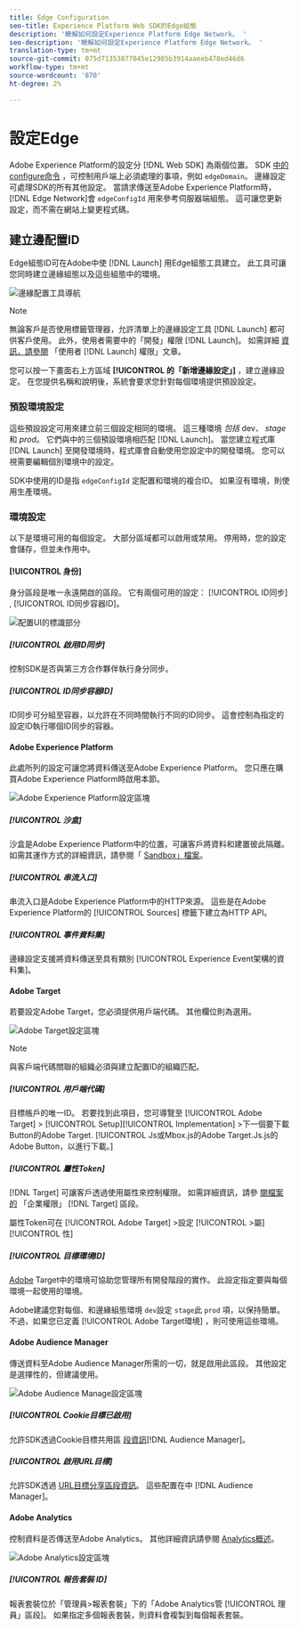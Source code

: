 ```yaml
---
title: Edge Configuration
seo-title: Experience Platform Web SDK的Edge組態
description: '瞭解如何設定Experience Platform Edge Network。 '
seo-description: '瞭解如何設定Experience Platform Edge Network。 '
translation-type: tm+mt
source-git-commit: 075d71353877045e12985b3914aaeeb478ed46d6
workflow-type: tm+mt
source-wordcount: '870'
ht-degree: 2%

---
```



# 設定Edge

Adobe Experience Platform的設定分 [!DNL Web SDK] 為兩個位置。 SDK [中的configure命令](configuring-the-sdk.md) ，可控制用戶端上必須處理的事項，例如 `edgeDomain`。 邊緣設定可處理SDK的所有其他設定。 當請求傳送至Adobe Experience Platform時， [!DNL Edge Network]會 `edgeConfigId` 用來參考伺服器端組態。 這可讓您更新設定，而不需在網站上變更程式碼。

## 建立邊配置ID

Edge組態ID可在Adobe中使 [!DNL Launch] 用Edge組態工具建立。 此工具可讓您同時建立邊緣組態以及這些組態中的環境。

![邊緣配置工具導航](../../assets/edge_configuration_nav.png)

>[!NOTE]
>
>無論客戶是否使用標籤管理器，允許清單上的邊緣設定工具 [!DNL Launch] 都可供客戶使用。 此外，使用者需要中的「開發」權限 [!DNL Launch]。 如需詳細 [資訊，請參閱](https://docs.adobe.com/content/help/zh-Hant/launch/using/reference/admin/user-permissions.html) 「使用者 [!DNL Launch] 權限」文章。

您可以按一下畫面右上方區域 **[!UICONTROL 的「新增邊緣設定」]** ，建立邊緣設定。 在您提供名稱和說明後，系統會要求您針對每個環境提供預設設定。

### 預設環境設定

這些預設設定可用來建立前三個設定相同的環境。 這三種環境 *包括* dev、 *stage*&#x200B;和 *prod*。 它們與中的三個預設環境相匹配 [!DNL Launch]。 當您建立程式庫 [!DNL Launch] 至開發環境時，程式庫會自動使用您設定中的開發環境。 您可以視需要編輯個別環境中的設定。

SDK中使用的ID是指 `edgeConfigId` 定配置和環境的複合ID。 如果沒有環境，則使用生產環境。

### 環境設定

以下是環境可用的每個設定。 大部分區域都可以啟用或禁用。 停用時，您的設定會儲存，但並未作用中。

#### [!UICONTROL 身份]

身分區段是唯一永遠開啟的區段。 它有兩個可用的設定： [!UICONTROL ID同步] , [!UICONTROL ID同步容器ID]。

![配置UI的標識部分](../../assets/edge_configuration_identity.png)

##### [!UICONTROL 啟用ID同步]

控制SDK是否與第三方合作夥伴執行身分同步。

##### [!UICONTROL ID同步容器ID]

ID同步可分組至容器，以允許在不同時間執行不同的ID同步。 這會控制為指定的設定ID執行哪個ID同步的容器。

#### Adobe Experience Platform

此處所列的設定可讓您將資料傳送至Adobe Experience Platform。 您只應在購買Adobe Experience Platform時啟用本節。

![Adobe Experience Platform設定區塊](../../assets/edge_configuration_aep.png)

##### [!UICONTROL 沙盒]

沙盒是Adobe Experience Platform中的位置，可讓客戶將資料和建置彼此隔離。 如需其運作方式的詳細資訊，請參閱「 [Sandbox」檔案](../../sandboxes/home.md)。

##### [!UICONTROL 串流入口]

串流入口是Adobe Experience Platform中的HTTP來源。 這些是在Adobe Experience Platform的 [!UICONTROL Sources] 標籤下建立為HTTP API。

##### [!UICONTROL 事件資料集]

邊緣設定支援將資料傳送至具有類別 [!UICONTROL Experience Event架構的資料集]。

#### Adobe Target

若要設定Adobe Target，您必須提供用戶端代碼。 其他欄位則為選用。

![Adobe Target設定區塊](../../assets/edge_configuration_target.png)

>[!NOTE]
>
>與客戶端代碼關聯的組織必須與建立配置ID的組織匹配。

##### [!UICONTROL 用戶端代碼]

目標帳戶的唯一ID。 若要找到此項目，您可導覽至 [!UICONTROL Adobe Target] > [!UICONTROL Setup][!UICONTROL Implementation] >下一個要下載Button的Adobe Target. [!UICONTROL Js或Mbox.js的Adobe Target.Js.js的Adobe Button，以進行下載。]

##### [!UICONTROL 屬性Token]

[!DNL Target] 可讓客戶透過使用屬性來控制權限。 如需詳細資訊，請參 [閱檔案的](https://docs.adobe.com/content/help/en/target/using/administer/manage-users/enterprise/properties-overview.html) 「企業權限」 [!DNL Target] 區段。

屬性Token可在 [!UICONTROL Adobe Target] >設定 [!UICONTROL >屬][!UICONTROL 性]

##### [!UICONTROL 目標環境ID]

[Adobe](https://docs.adobe.com/content/help/en/target/using/administer/hosts.html) Target中的環境可協助您管理所有開發階段的實作。 此設定指定要與每個環境一起使用的環境。

Adobe建議您對每個、和邊緣組態環境 `dev`設定 `stage`此 `prod` 項，以保持簡單。 不過，如果您已定義 [!UICONTROL Adobe Target環境] ，則可使用這些環境。

#### Adobe Audience Manager

傳送資料至Adobe Audience Manager所需的一切，就是啟用此區段。 其他設定是選擇性的，但建議使用。

![Adobe Audience Manage設定區塊](../../assets/edge_configuration_aam.png)

##### [!UICONTROL Cookie目標已啟用]

允許SDK透過Cookie目標共用區 [段資訊](https://docs.adobe.com/content/help/en/audience-manager/user-guide/features/destinations/custom-destinations/create-cookie-destination.html)[!DNL Audience Manager]。

##### [!UICONTROL 啟用URL目標]

允許SDK透過 [URL目標分享區段資訊](https://docs.adobe.com/content/help/en/audience-manager/user-guide/features/destinations/custom-destinations/create-url-destination.html)。 這些配置在中 [!DNL Audience Manager]。

#### Adobe Analytics

控制資料是否傳送至Adobe Analytics。 其他詳細資訊請參閱 [Analytics概述](../solution-specific/analytics/analytics-overview.md)。

![Adobe Analytics設定區塊](../../assets/edge_configuration_aa.png)

##### [!UICONTROL 報告套裝 ID]

報表套裝位於「管理員>報表套裝」下的「Adobe Analytics管 [!UICONTROL 理員」區段]。 如果指定多個報表套裝，則資料會複製到每個報表套裝。
